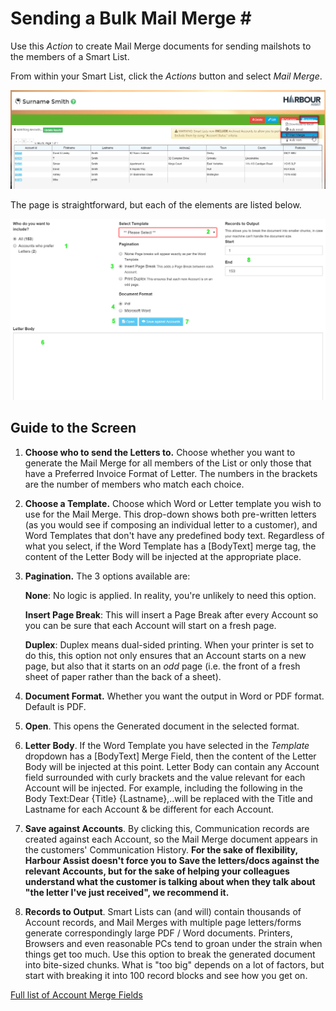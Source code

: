 # Sending a Bulk Mail Merge \#

Use this _Action_ to create Mail Merge documents for sending mailshots to the members of a Smart List.

From within your Smart List, click the _Actions_ button and select _Mail Merge_.

![Mail merge screenshot](../.gitbook/assets/mail-merge1.png)

The page is straightforward, but each of the elements are listed below.

![Mail merge screenshot](../.gitbook/assets/mail-merge.png)

## Guide to the Screen

1. **Choose who to send the Letters to.** Choose whether you want to generate the Mail Merge for all members of the List or only those that have a Preferred Invoice Format of Letter. The numbers in the brackets are the number of members who match each choice.
2. **Choose a Template.** Choose which Word or Letter template you wish to use for the Mail Merge. This drop-down shows both pre-written letters \(as you would see if composing an individual letter to a customer\), and Word Templates that don't have any predefined body text. Regardless of what you select, if the Word Template has a \[BodyText\] merge tag, the content of the Letter Body will be injected at the appropriate place.
3. **Pagination.** The 3 options available are:

   **None**: No logic is applied. In reality, you're unlikely to need this option.

   **Insert Page Break**: This will insert a Page Break after every Account so you can be sure that each Account will start on a fresh page.

   **Duplex**: Duplex means dual-sided printing. When your printer is set to do this, this option not only ensures that an Account starts on a new page, but also that it starts on an _odd_ page \(i.e. the front of a fresh sheet of paper rather than the back of a sheet\).

4. **Document Format.** Whether you want the output in Word or PDF format. Default is PDF.
5. **Open**. This opens the Generated document in the selected format.
6. **Letter Body**. If the Word Template you have selected in the _Template_ dropdown has a \[BodyText\] Merge Field, then the content of the Letter Body will be injected at this point. Letter Body can contain any Account field surrounded with curly brackets and the value relevant for each Account will be injected. For example, including the following in the Body Text:Dear {Title} {Lastname},..will be replaced with the Title and Lastname for each Account & be different for each Account.
7. **Save against Accounts**. By clicking this, Communication records are created against each Account, so the Mail Merge document appears in the customers' Communication History. **For the sake of flexibility, Harbour Assist doesn't force you to Save the letters/docs against the relevant Accounts, but for the sake of helping your colleagues understand what the customer is talking about when they talk about "the letter I've just received", we recommend it.**
8. **Records to Output**.  Smart Lists can \(and will\) contain thousands of Account records, and Mail Merges with multiple page letters/forms generate correspondingly large PDF / Word documents.  Printers, Browsers and even reasonable PCs tend to groan under the strain when things get too much.  Use this option to break the generated document into bite-sized chunks.  What is "too big" depends on a lot of factors, but start with breaking it into 100 record blocks and see how you get on.

[Full list of Account Merge Fields](https://github.com/glaidler/docs-1/tree/a9b2fde53025657e319d99966ea9a02a32cbd61d/communications/accountMergeFields/README.md)

